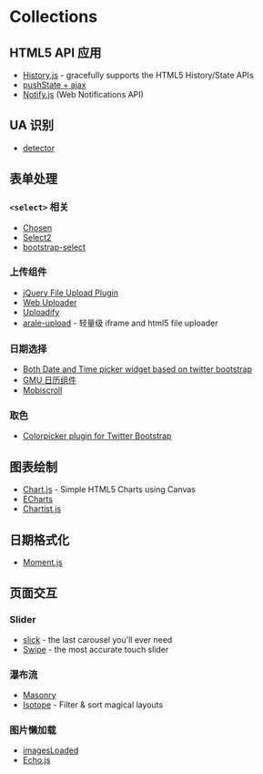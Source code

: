 # Collections

## HTML5 API 应用

- [History.js](https://github.com/browserstate/history.js) - gracefully supports the HTML5 History/State APIs
- [pushState + ajax](https://github.com/defunkt/jquery-pjax)
- [Notify.js](https://github.com/alexgibson/notify.js) (Web Notifications API)

## UA 识别

- [detector](https://github.com/hotoo/detector)

## 表单处理

### `<select>` 相关

- [Chosen](https://github.com/harvesthq/chosen)
- [Select2](https://github.com/ivaynberg/select2)
- [bootstrap-select](https://github.com/silviomoreto/bootstrap-select)

### 上传组件

- [jQuery File Upload Plugin](https://github.com/blueimp/jQuery-File-Upload)
- [Web Uploader](http://fex-team.github.io/webuploader/)
- [Uploadify](http://www.uploadify.com/)
- [arale-upload](https://github.com/aralejs/upload) - 轻量级 iframe and html5 file uploader

### 日期选择

- [Both Date and Time picker widget based on twitter bootstrap](https://github.com/smalot/bootstrap-datetimepicker)
- [GMU 日历组件](http://gmu.baidu.com/demo/widget/calendar/calendar.html)
- [Mobiscroll](https://github.com/acidb/mobiscroll)

### 取色

- [Colorpicker plugin for Twitter Bootstrap](https://github.com/mjolnic/bootstrap-colorpicker)

## 图表绘制

- [Chart.js](https://github.com/nnnick/Chart.js) - Simple HTML5 Charts using Canvas
- [ECharts](https://github.com/ecomfe/echarts)
- [Chartist.js](https://github.com/gionkunz/chartist-js)

## 日期格式化

- [Moment.js](http://momentjs.com/)

## 页面交互

### Slider

- [slick](https://github.com/kenwheeler/slick/) - the last carousel you'll ever need
- [Swipe](https://github.com/thebird/Swipe) - the most accurate touch slider

### 瀑布流

- [Masonry](http://masonry.desandro.com/)
- [Isotope](http://isotope.metafizzy.co/) - Filter & sort magical layouts

### 图片懒加载

- [imagesLoaded](http://imagesloaded.desandro.com/)
- [Echo.js](https://github.com/toddmotto/echo)
